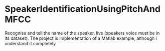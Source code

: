 # SpeakerIdentificationUsingPitchAndMFCC
Recognise and tell the name of the speaker, live (speakers voice must be in its dataset). The project is implementation of a Matlab example, although i understand it completely
